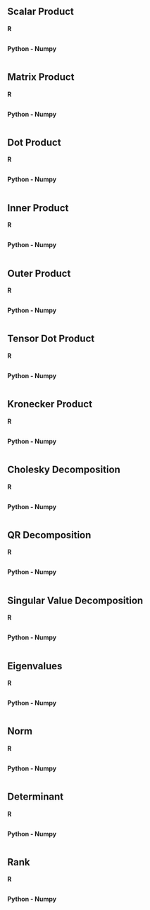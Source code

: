 ## Scalar Product
**R**
```r
```
**Python - Numpy**
```python
```

## Matrix Product
**R**
```r
```
**Python - Numpy**
```python
```

## Dot Product
**R**
```r
```
**Python - Numpy**
```python
```

## Inner Product
**R**
```r
```
**Python - Numpy**
```python
```

## Outer Product
**R**
```r
```
**Python - Numpy**
```python
```

## Tensor Dot Product
**R**
```r
```
**Python - Numpy**
```python
```

## Kronecker Product
**R**
```r
```
**Python - Numpy**
```python
```

## Cholesky Decomposition
**R**
```r
```
**Python - Numpy**
```python
```

## QR Decomposition
**R**
```r
```
**Python - Numpy**
```python
```

## Singular Value Decomposition
**R**
```r
```
**Python - Numpy**
```python
```

## Eigenvalues
**R**
```r
```
**Python - Numpy**
```python
```

## Norm
**R**
```r
```
**Python - Numpy**
```python
```

## Determinant
**R**
```r
```
**Python - Numpy**
```python
```

## Rank
**R**
```r
```
**Python - Numpy**
```python
```
